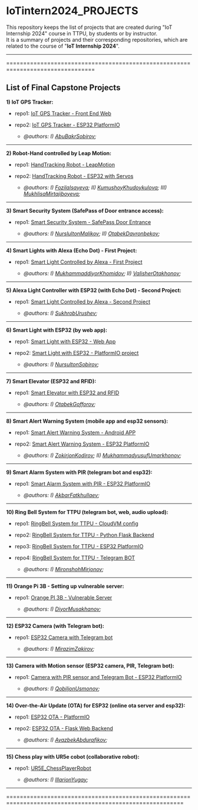 # IoTintern2024_PROJECTS

This repository keeps the list of projects that are created during "IoT Internship 2024" course in TTPU, by students or by instructor.\
It is a summary of projects and their corresponding repositories, which are related to the course of "**IoT Internship 2024**".

----------------------------------------------------------------------------------------------------------
================================================================================
## List of Final Capstone Projects

**1) IoT GPS Tracker:**

* repo1: [IoT GPS Tracker - Front End Web](https://github.com/ttpu/IoTintern2024_GPS_tracking_FrontEnd)
* repo2: [IoT GPS Tracker - ESP32 PlatformIO](https://github.com/ttpu/IoTintern2024_GPS_tracking_PlatformIO)

  * _@authors: I) [AbuBakrSobirov](https://github.com/Yunusiy);_

----------------------------------------------
**2) Robot-Hand controlled by Leap Motion:**

* repo1: [HandTracking Robot - LeapMotion](https://github.com/ttpu/IoTintern2024_HandRobot_Leap)
* repo2: [HandTracking Robot - ESP32 with Servos](https://github.com/ttpu/IoTintern2024_HandRobot_ESP32)

  * _@authors: I) [FozilaIsayeva](https://github.com/fozilais); II) [KumushoyKhudoykulova](https://github.com/KhudaykulovaK); III) [MukhlisaMirtajiboyeva](https://github.com/MukhlisaMirajiboyeva);_

----------------------------------------------
**3) Smart Security System (SafePass of Door entrance access):**

* repo1: [Smart Security System - SafePass Door Entrance](https://github.com/ttpu/IoTintern2024_SmartSecuritySystem_DoorEntrance)

  * _@authors: I) [NurslultonMalikov](https://github.com/myGithubakount); II) [OtabekDavronbekov](http://github.com/OtabekDavron);_

----------------------------------------------
**4) Smart Lights with Alexa (Echo Dot) - First Project:**

* repo1: [Smart Light Controlled by Alexa - First Project](https://github.com/ttpu/IoTintern2024_SmartLight_Alexa_proj1)

  * _@authors: I) [MukhammaddiyorKhomidov](https://github.com/WieBeer); II) [ValisherOtakhonov](https://github.com/atakhanov);_

----------------------------------------------
**5) Alexa Light Controller with ESP32 (with Echo Dot) - Second Project:**

* repo1: [Smart Light Controlled by Alexa - Second Project](https://github.com/ttpu/IoTintern2024_SmartLight_Alexa_proj2)

  * _@authors: I) [SukhrobUrushev](https://github.com/sukhrob10xengineer);_

----------------------------------------------
**6) Smart Light with ESP32 (by web app):**

* repo1: [Smart Light with ESP32 - Web App](https://github.com/ttpu/IoTintern2024_SmartLight_ESP32_WebApp)
* repo2: [Smart Light with ESP32 - PlatformIO project](https://github.com/ttpu/IoTintern2024_SmartLight_ESP32_PlatformIO)

  * _@authors: I) [NursultonSobirov](https://github.com/Nursulton46);_

----------------------------------------------
**7) Smart Elevator (ESP32 and RFID):**

* repo1: [Smart Elevator with ESP32 and RFID](https://github.com/ttpu/IoTintern2024_SmartElevator_ESP32_RFID)

  * _@authors: I) [OtabekGofforov](https://github.com/OtabekGofforov);_

----------------------------------------------
**8) Smart Alert Warning System (mobile app and esp32 sensors):**

* repo1: [Smart Alert Warning System - Android APP](https://github.com/ttpu/IoTintern2024_SmartAlertWarning_AndroidApp)
* repo2: [Smart Alert Warning System - ESP32 PlatformIO](https://github.com/ttpu/IoTintern2024_SmartAlertWarning_ESP32_PlatformIO)

  * _@authors: I) [ZokirjonKodirov](https://github.com/zokirjonkodirov); II) [MukhammadyusufUmarkhonov](https://github.com/Umarkhonov);_

----------------------------------------------
**9) Smart Alarm System with PIR (telegram bot and esp32):**

* repo1: [Smart Alarm System with PIR - ESP32 PlatformIO](https://github.com/ttpu/IoTintern2024_SmartAlarmPIR_ESP32)

  * _@authors: I) [AkbarFatkhullaev](https://github.com/AkbarFat);_

----------------------------------------------
**10) Ring Bell System for TTPU (telegram bot, web, audio upload):**

* repo1: [RingBell System for TTPU - CloudVM config](https://github.com/ttpu/IoTintern2024_RingBellTtpu_CloudVM)
* repo2: [RingBell System for TTPU - Python Flask Backend](https://github.com/ttpu/IoTintern2024_RingBellTtpu_PythonFlask)
* repo3: [RingBell System for TTPU - ESP32 PlatformIO](https://github.com/ttpu/IoTintern2024_RingBellTtpu_EPS32platformIO)
* repo4: [RingBell System for TTPU - Telegram BOT](https://github.com/ttpu/IoTintern2024_RingBellTtpu_TelegramBOT)

  * _@authors: I) [MironshohMirjonov](https://github.com/MironshohM);_

----------------------------------------------
**11) Orange Pi 3B - Setting up vulnerable server:**

* repo1: [Orange PI 3B - Vulnerable Server](https://github.com/ttpu/IoTintern2024_OrangePI3B_VulnerableServer)

  * _@authors: I) [DiyorMusakhanov](https://github.com/DMusakhanov);_

----------------------------------------------
**12) ESP32 Camera (with Telegram bot):**

* repo1: [ESP32 Camera with Telegram bot](https://github.com/ttpu/IoTintern2024_ESP32CAM_Telegram)

  * _@authors: I) [MirazimZakirov](https://github.com/Mirmirus);_

----------------------------------------------
**13) Camera with Motion sensor (ESP32 camera, PIR, Telegram bot):**

* repo1: [Camera with PIR sensor and Telegram Bot - ESP32 PlatformIO](https://github.com/ttpu/IoTintern2024_CameraPIR_ESP32_Telegram)

  * _@authors: I) [QobiljonUsmonov](https://github.com/UsmQobiljon);_

----------------------------------------------
**14) Over-the-Air Update (OTA) for ESP32 (online ota server and esp32):**

* repo1: [ESP32 OTA - PlatformIO](https://github.com/ttpu/IoTintern2024_ESP32_OTA_platformIO)
* repo2: [ESP32 OTA - Flask Web Backend](https://github.com/ttpu/IoTintern2024_ESP32_OTA_FlaskBackend)

  * _@authors: I) [AvazbekAbdurafikov](https://github.com/AvazbekAbdurafikov);_

----------------------------------------------
**15) Chess play with UR5e cobot (collaborative robot):**

* repo1: [UR5E_ChessPlayerRobot](https://github.com/ttpu/IoTintern2024_UR5E_ChessPlayerRobot)

  * _@authors: I) [IllarionYugay](https://github.com/i-vis);_

----------------------------------------------------------------------------------------------------------
==========================================================================================================
